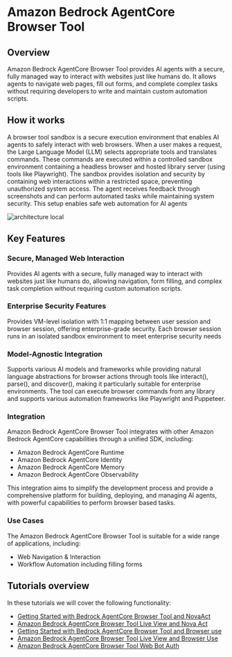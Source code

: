 # Amazon Bedrock AgentCore Browser Tool

## Overview

Amazon Bedrock AgentCore Browser Tool provides AI agents with a secure, fully managed way to interact with websites just like humans do. It allows agents to navigate web pages, fill out forms, and complete complex tasks without requiring developers to write and maintain custom automation scripts.

## How it works

A browser tool sandbox is a secure execution environment that enables AI agents to safely interact with web browsers. When a user makes a request, the Large Language Model (LLM) selects appropriate tools and translates commands. These commands are executed within a controlled sandbox environment containing a headless browser and hosted library server (using tools like Playwright). The sandbox provides isolation and security by containing web interactions within a restricted space, preventing unauthorized system access. The agent receives feedback through screenshots and can perform automated tasks while maintaining system security. This setup enables safe web automation for AI agents

![architecture local](../02-Agent-Core-browser-tool/images/browser-tool.png)

## Key Features

### Secure, Managed Web Interaction

Provides AI agents with a secure, fully managed way to interact with websites just like humans do, allowing navigation, form filling, and complex task completion without requiring custom automation scripts.

### Enterprise Security Features

Provides VM-level isolation with 1:1 mapping between user session and browser session, offering enterprise-grade security. Each browser session runs in an isolated sandbox environment to meet enterprise security needs

### Model-Agnostic Integration

Supports various AI models and frameworks while providing natural language abstractions for browser actions through tools like interact(), parse(), and discover(), making it particularly suitable for enterprise environments. The tool can execute browser commands from any library and supports various automation frameworks like Playwright and Puppeteer.

### Integration

Amazon Bedrock AgentCore Browser Tool integrates with other Amazon Bedrock AgentCore capabilities through a unified SDK, including:

- Amazon Bedrock AgentCore Runtime
- Amazon Bedrock AgentCore Identity
- Amazon Bedrock AgentCore Memory
- Amazon Bedrock AgentCore Observability

This integration aims to simplify the development process and provide a comprehensive platform for building, deploying, and managing AI agents, with powerful capabilities to perform browser based tasks.

### Use Cases

The Amazon Bedrock AgentCore Browser Tool is suitable for a wide range of applications, including:

- Web Navigation & Interaction
- Workflow Automation including filling forms

## Tutorials overview

In these tutorials we will cover the following functionality:

- [Getting Started with Bedrock AgentCore Browser Tool and NovaAct](01-browser-with-NovaAct/01_getting_started-agentcore-browser-tool-with-nova-act.ipynb)
- [Amazon Bedrock AgentCore Browser Tool Live View and Nova Act](01-browser-with-NovaAct/02_agentcore-browser-tool-live-view-with-nova-act.ipynb)
- [Getting Started with Bedrock AgentCore Browser Tool and Browser use](02-browser-with-browserUse/getting_started-agentcore-browser-tool-with-browser-use.ipynb)
- [Amazon Bedrock AgentCore Browser Tool Live View and Browser Use](02-browser-with-browserUse/agentcore-browser-tool-live-view-with-browser-use.ipynb)
- [Amazon Bedrock AgentCore Browser Tool Web Bot Auth](05-Web-Bot-Auth-Signing/01_agentcore-browser-tool-with-web-bot-auth.ipynb)